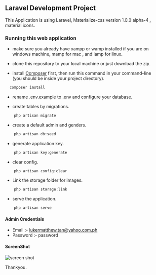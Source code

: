 ## Laravel Development Project

This Application is using Laravel, Materialize-css version 1.0.0 alpha-4 , material icons.

### Running this web application

- make sure you already have xampp or wamp installed if you are on windows machine, mamp for mac , and lamp for linux.

- clone this repository to your local machine or just download the zip.

- install [Composer](https://getcomposer.org/download) first, then run this command in your command-line (you should be inside your project directory).

```bash
  composer install
```

- rename .env.example to .env and configure your database.

- create tables by migrations.

```bash
    php artisan migrate
```

- create a default admin and genders.

```bash
    php artisan db:seed
```

- generate application key.

```bash
    php artisan key:generate
```

- clear config.

```bash
    php artisan config:clear
```

- Link the storage folder for images.

```bash
    php artisan storage:link
```

- serve the application.

```bash
    php artisan serve
```

#### Admin Credentials

- Email :- lukermatthew.tan@yahoo.com.ph
- Password :- password

#### ScreenShot

![screen shot](https://github.com/lukermatthew/Laravel-development-Project/master/screenshot/1.JPG)


Thankyou.
